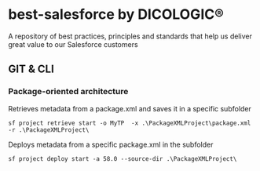 # best-salesforce by DICOLOGIC®
A repository of best practices, principles and standards that help us deliver great value to our Salesforce customers


## GIT & CLI

### Package-oriented architecture


Retrieves metadata from a package.xml and saves it in a specific subfolder
```
sf project retrieve start -o MyTP  -x .\PackageXMLProject\package.xml -r .\PackageXMLProject\
```

Deploys metadata from a specific package.xml in the subfolder
```
sf project deploy start -a 58.0 --source-dir .\PackageXMLProject\
```
